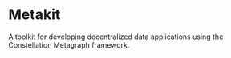 # Metakit
A toolkit for developing decentralized data applications using the Constellation Metagraph framework.

